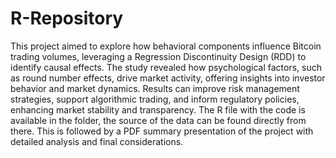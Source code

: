 # R-Repository
This project aimed to explore how behavioral components influence Bitcoin trading volumes, leveraging a Regression Discontinuity Design (RDD) to identify causal effects. 
The study revealed how psychological factors, such as round number effects, drive market activity, offering insights into investor behavior and market dynamics. 
Results can improve risk management strategies, support algorithmic trading, and inform regulatory policies, enhancing market stability and transparency.
The R file with the code is available in the folder, the source of the data can be found directly from there. This is followed by a PDF summary presentation of the project with detailed analysis and final considerations.
